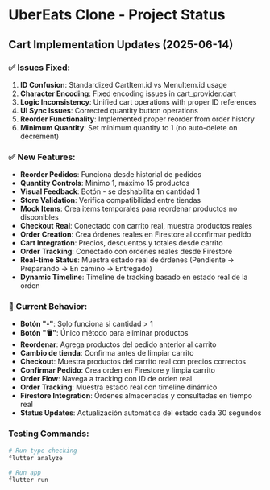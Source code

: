 # UberEats Clone - Project Status

## Cart Implementation Updates (2025-06-14)

### ✅ Issues Fixed:
1. **ID Confusion**: Standardized CartItem.id vs MenuItem.id usage
2. **Character Encoding**: Fixed encoding issues in cart_provider.dart
3. **Logic Inconsistency**: Unified cart operations with proper ID references
4. **UI Sync Issues**: Corrected quantity button operations
5. **Reorder Functionality**: Implemented proper reorder from order history
6. **Minimum Quantity**: Set minimum quantity to 1 (no auto-delete on decrement)

### ✅ New Features:
- **Reorder Pedidos**: Funciona desde historial de pedidos
- **Quantity Controls**: Mínimo 1, máximo 15 productos
- **Visual Feedback**: Botón - se deshabilita en cantidad 1
- **Store Validation**: Verifica compatibilidad entre tiendas
- **Mock Items**: Crea items temporales para reordenar productos no disponibles
- **Checkout Real**: Conectado con carrito real, muestra productos reales
- **Order Creation**: Crea órdenes reales en Firestore al confirmar pedido
- **Cart Integration**: Precios, descuentos y totales desde carrito
- **Order Tracking**: Conectado con órdenes reales desde Firestore
- **Real-time Status**: Muestra estado real de órdenes (Pendiente → Preparando → En camino → Entregado)
- **Dynamic Timeline**: Timeline de tracking basado en estado real de la orden

### 🔧 Current Behavior:
- **Botón "-"**: Solo funciona si cantidad > 1
- **Botón "🗑️"**: Único método para eliminar productos
- **Reordenar**: Agrega productos del pedido anterior al carrito
- **Cambio de tienda**: Confirma antes de limpiar carrito
- **Checkout**: Muestra productos del carrito real con precios correctos
- **Confirmar Pedido**: Crea orden en Firestore y limpia carrito
- **Order Flow**: Navega a tracking con ID de orden real
- **Order Tracking**: Muestra estado real con timeline dinámico
- **Firestore Integration**: Órdenes almacenadas y consultadas en tiempo real
- **Status Updates**: Actualización automática del estado cada 30 segundos

### Testing Commands:
```bash
# Run type checking
flutter analyze

# Run app
flutter run
```